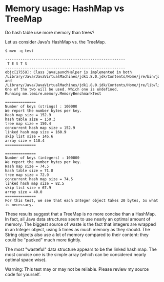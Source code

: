 Memory usage: HashMap vs TreeMap
==

Do hash table use more memory than trees? 

Let us consider Java's HashMap vs. the TreeMap.

```
$ mvn -q test

-------------------------------------------------------
 T E S T S
-------------------------------------------------------
objc[17558]: Class JavaLaunchHelper is implemented in both /Library/Java/JavaVirtualMachines/jdk1.8.0.jdk/Contents/Home/jre/bin/java and /Library/Java/JavaVirtualMachines/jdk1.8.0.jdk/Contents/Home/jre/lib/libinstrument.dylib. One of the two will be used. Which one is undefined.
Running me.lemire.memory.MemoryBenchmarkTest

==============
Number of keys (strings) : 100000
We report the number bytes per key.
Hash map size = 152.9
hash table size = 150.3
tree map size = 150.4
concurrent hash map size = 152.9
linked hash map size = 160.9
skip list size = 146.6
array size = 118.4
==============

==============
Number of keys (integers) : 100000
We report the number bytes per key.
Hash map size = 74.5
hash table size = 71.8
tree map size = 72.0
concurrent hash map size = 74.5
linked hash map size = 82.5
skip list size = 67.9
array size = 40.0
==============
For this test, we see that each Integer object takes 20 bytes, 5x what is necessary.
```

These results suggest that a TreeMap is no more concise than a HashMap.
In fact, all Java data structures seem to use nearly an optimal amount
of memory. The biggest source of waste is the fact that integers
are wrapped in an Integer object, using 5 times as much memory as they should.
The String objects also use a lot of memory compared to their content: they 
could be "packed" much more tightly.

The most "wasteful" data structure appears to be the linked hash map. The most
concise one is the simple array (which can be considered nearly optimal space wise).

Warning: This test may or may not be reliable. Please review my source
code for yourself.

